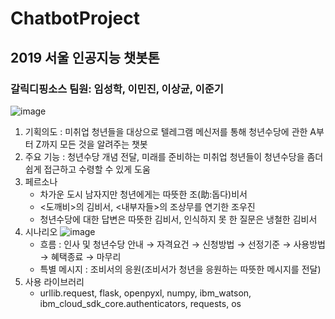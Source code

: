 # ChatbotProject
## 2019 서울 인공지능 챗봇톤
### 갈릭디핑소스 팀원: 임성학, 이민진, 이상균, 이준기
![image](https://user-images.githubusercontent.com/54702684/66451860-344f0300-ea99-11e9-9266-90083f7e23f3.png)

1. 기획의도 : 미취업 청년들을 대상으로 텔레그램 메신저를 통해 청년수당에 관한 A부터 Z까지 모든 것을 알려주는 챗봇
2. 주요 기능 : 청년수당 개념 전달, 미래를 준비하는 미취업 청년들이 청년수당을 좀더 쉽게 접근하고 수령할 수 있게 도움
3. 페르소나
   - 차가운 도시 남자지만 청년에게는 따뜻한 조(助:돕다)비서
   - <도깨비>의 김비서, <내부자들>의 조상무를 연기한 조우진
   - 청년수당에 대한 답변은 따뜻한 김비서, 인식하지 못 한 질문은 냉철한 김비서
4. 시나리오
![image](https://user-images.githubusercontent.com/54702684/66452730-95c4a100-ea9c-11e9-889b-263560ed83c6.png)
   - 흐름 : 인사 및 청년수당 안내 → 자격요건 → 신청방법 → 선정기준 → 사용방법 → 혜택종료 → 마무리
   - 특별 메시지 : 조비서의 응원(조비서가 청년을 응원하는 따뜻한 메시지를 전달)
5. 사용 라이브러리
   - urllib.request, flask, openpyxl, numpy, ibm_watson, ibm_cloud_sdk_core.authenticators, requests, os 
